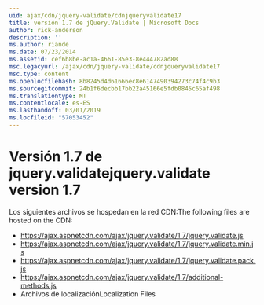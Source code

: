 ```yaml
---
uid: ajax/cdn/jquery-validate/cdnjqueryvalidate17
title: versión 1.7 de jQuery.Validate | Microsoft Docs
author: rick-anderson
description: ''
ms.author: riande
ms.date: 07/23/2014
ms.assetid: cef6b8be-ac1a-4661-85e3-8e444782ad88
msc.legacyurl: /ajax/cdn/jquery-validate/cdnjqueryvalidate17
msc.type: content
ms.openlocfilehash: 8b8245d4d61666ec8e6147490394273c74f4c9b3
ms.sourcegitcommit: 24b1f6decbb17bb22a45166e5fdb0845c65af498
ms.translationtype: MT
ms.contentlocale: es-ES
ms.lasthandoff: 03/01/2019
ms.locfileid: "57053452"
---
```

<a name="jqueryvalidate-version-17"></a><span data-ttu-id="58d6f-102">Versión 1.7 de jquery.validate</span><span class="sxs-lookup"><span data-stu-id="58d6f-102">jquery.validate version 1.7</span></span>
====================
<span data-ttu-id="58d6f-103">Los siguientes archivos se hospedan en la red CDN:</span><span class="sxs-lookup"><span data-stu-id="58d6f-103">The following files are hosted on the CDN:</span></span>

- https://ajax.aspnetcdn.com/ajax/jquery.validate/1.7/jquery.validate.js
- https://ajax.aspnetcdn.com/ajax/jquery.validate/1.7/jquery.validate.min.js
- https://ajax.aspnetcdn.com/ajax/jquery.validate/1.7/jquery.validate.pack.js
- https://ajax.aspnetcdn.com/ajax/jquery.validate/1.7/additional-methods.js
- <span data-ttu-id="58d6f-104">Archivos de localización</span><span class="sxs-lookup"><span data-stu-id="58d6f-104">Localization Files</span></span>
